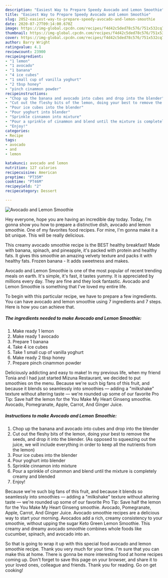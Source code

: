 ```yaml
---
description: "Easiest Way to Prepare Speedy Avocado and Lemon Smoothie"
title: "Easiest Way to Prepare Speedy Avocado and Lemon Smoothie"
slug: 2052-easiest-way-to-prepare-speedy-avocado-and-lemon-smoothie
date: 2020-07-27T09:14:00.670Z
image: https://img-global.cpcdn.com/recipes/f4d42c5ded78c576/751x532cq70/avocado-and-lemon-smoothie-recipe-main-photo.jpg
thumbnail: https://img-global.cpcdn.com/recipes/f4d42c5ded78c576/751x532cq70/avocado-and-lemon-smoothie-recipe-main-photo.jpg
cover: https://img-global.cpcdn.com/recipes/f4d42c5ded78c576/751x532cq70/avocado-and-lemon-smoothie-recipe-main-photo.jpg
author: Barry Wright
ratingvalue: 4.1
reviewcount: 23900
recipeingredient:
- "1 lemon"
- "1 avocado"
- "1 banana"
- "4 ice cubes"
- "1 small cup of vanilla yoghurt"
- "2 tbsp honey"
- "pinch cinammon powder"
recipeinstructions:
- "Chop up the banana and avocado into cubes and drop into the blender"
- "Cut out the fleshy bits of the lemon, doing your best to remove the seeds, and drop it into the blender. (As opposed to squeezing out the juice, we will include everything in order to keep all the nutrients from the lemon)"
- "Pour ice cubes into the blender"
- "Pour yoghurt into blender"
- "Sprinkle cinnamon into mixture"
- "Pour a sprinkle of cinammon and blend until the mixture is completely creamy and blended"
- "Enjoy!"
categories:
- Recipe
tags:
- avocado
- and
- lemon

katakunci: avocado and lemon 
nutrition: 127 calories
recipecuisine: American
preptime: "PT35M"
cooktime: "PT46M"
recipeyield: "2"
recipecategory: Dessert

---
```



![Avocado and Lemon Smoothie](https://img-global.cpcdn.com/recipes/f4d42c5ded78c576/751x532cq70/avocado-and-lemon-smoothie-recipe-main-photo.jpg)

Hey everyone, hope you are having an incredible day today. Today, I'm gonna show you how to prepare a distinctive dish, avocado and lemon smoothie. One of my favorites food recipes. For mine, I'm gonna make it a bit unique. This will be really delicious.

This creamy avocado smoothie recipe is the BEST healthy breakfast! Made with banana, spinach, and pineapple, it&#39;s packed with protein and healthy fats. It gives this smoothie an amazing velvety texture and packs it with healthy fats. Frozen banana - It adds sweetness and makes.

Avocado and Lemon Smoothie is one of the most popular of recent trending meals on earth. It's simple, it's fast, it tastes yummy. It is appreciated by millions every day. They are fine and they look fantastic. Avocado and Lemon Smoothie is something that I've loved my entire life.


To begin with this particular recipe, we have to prepare a few ingredients. You can have avocado and lemon smoothie using 7 ingredients and 7 steps. Here is how you can achieve that.

<!--inarticleads1-->

##### The ingredients needed to make Avocado and Lemon Smoothie:

1. Make ready 1 lemon
1. Make ready 1 avocado
1. Prepare 1 banana
1. Take 4 ice cubes
1. Take 1 small cup of vanilla yoghurt
1. Make ready 2 tbsp honey
1. Prepare pinch cinammon powder


Deliciously addicting and easy to make! In my previous life, when my friend Tonia and I had just started Mizuna Restaurant, we decided to put smoothies on the menu. Because we&#39;re such big fans of this fruit, and because it blends so seamlessly into smoothies — adding a &#34;milkshake&#34; texture without altering taste — we&#39;re rounded up some of our favorite Pro Tip: Save half the lemon for the You Make My Heart Ginseng smoothie. Avocado, Pomegranate, Apple, Carrot, And Ginger Juice. 

<!--inarticleads2-->

##### Instructions to make Avocado and Lemon Smoothie:

1. Chop up the banana and avocado into cubes and drop into the blender
1. Cut out the fleshy bits of the lemon, doing your best to remove the seeds, and drop it into the blender. (As opposed to squeezing out the juice, we will include everything in order to keep all the nutrients from the lemon)
1. Pour ice cubes into the blender
1. Pour yoghurt into blender
1. Sprinkle cinnamon into mixture
1. Pour a sprinkle of cinammon and blend until the mixture is completely creamy and blended
1. Enjoy!


Because we&#39;re such big fans of this fruit, and because it blends so seamlessly into smoothies — adding a &#34;milkshake&#34; texture without altering taste — we&#39;re rounded up some of our favorite Pro Tip: Save half the lemon for the You Make My Heart Ginseng smoothie. Avocado, Pomegranate, Apple, Carrot, And Ginger Juice. Avocado smoothie recipes are a delicious way to start your morning. Avocados add a rich, creamy consistency to your smoothie, without upping the sugar Keto Green Lemon Smoothie. This creamy and dreamy avocado smoothie combines whole foods like cucumber, spinach, and avocado into an. 

So that is going to wrap it up with this special food avocado and lemon smoothie recipe. Thank you very much for your time. I'm sure that you can make this at home. There is gonna be more interesting food at home recipes coming up. Don't forget to save this page on your browser, and share it to your loved ones, colleague and friends. Thank you for reading. Go on get cooking!
